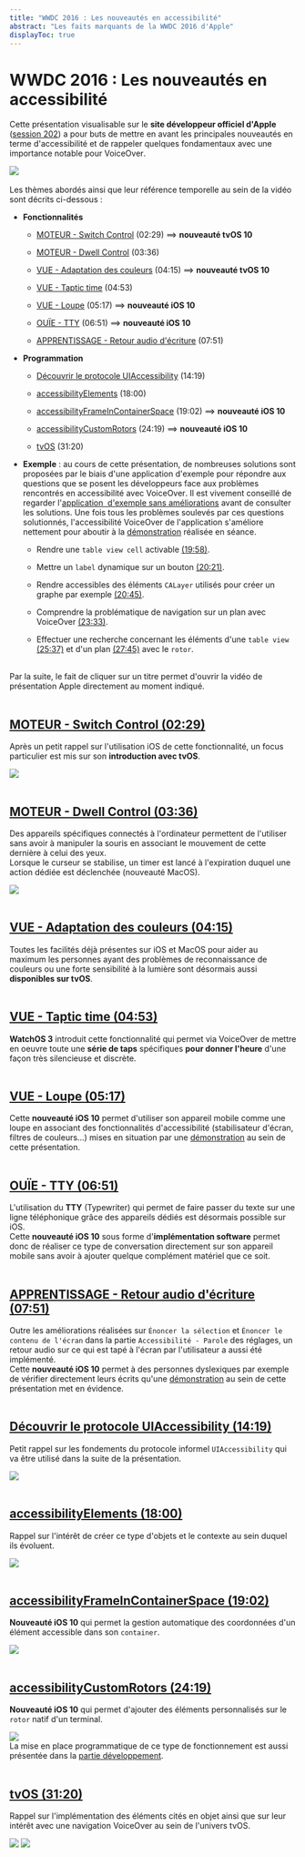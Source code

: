 ```yaml
---
title: "WWDC 2016 : Les nouveautés en accessibilité"
abstract: "Les faits marquants de la WWDC 2016 d'Apple"
displayToc: true
---
```


# WWDC 2016 : Les nouveautés en accessibilité

Cette présentation visualisable sur le **site développeur officiel d'Apple** ([session 202](https://developer.apple.com/videos/play/wwdc2016/202/)) a pour buts de mettre en avant les principales nouveautés en terme d'accessibilité et de rappeler quelques fondamentaux avec une importance notable pour <span lang="en">VoiceOver</span>.

![](../../../../images/iOSdev/wwdc16-202.png)
<br><br>Les thèmes abordés ainsi que leur référence temporelle au sein de la vidéo sont décrits ci-dessous&nbsp;:

- **Fonctionnalités**

    - [MOTEUR - Switch&nbsp;Control](#moteur-switch-control-0229) (02:29) ⟹ **nouveauté tvOS 10**
    
    - [MOTEUR - Dwell&nbsp;Control](#moteur-dwell-control-0336) (03:36)
    
    - [VUE - Adaptation&nbsp;des&nbsp;couleurs](#vue-adaptation-des-couleurs-0415) (04:15) ⟹ **nouveauté tvOS 10**
    
    - [VUE - Taptic&nbsp;time](#vue-taptic-time-0453) (04:53)
    
    - [VUE - Loupe](#vue-loupe-0517) (05:17) ⟹ **nouveauté iOS 10**
    
    - [OUÏE - TTY](#ouie-tty-0651) (06:51) ⟹ **nouveauté iOS 10**
    
    - [APPRENTISSAGE - Retour&nbsp;audio&nbsp;d'écriture](#apprentissage-retour-audio-decriture-0751) (07:51)

- **Programmation**

    - [Découvrir&nbsp;le&nbsp;protocole&nbsp;UIAccessibility](#decouvrir-le-protocole-uiaccessibility-1419) (14:19)
    
    - [accessibilityElements](#accessibilityelements-1800) (18:00)
    
    - [accessibilityFrameInContainerSpace](#accessibilityframeincontainerspace-1902) (19:02) ⟹ **nouveauté iOS 10**
    
    - [accessibilityCustomRotors](#accessibilitycustomrotors-2419) (24:19) ⟹ **nouveauté iOS 10**
    
    - [tvOS](#tvos-3120) (31:20)

- **Exemple** : au cours de cette présentation, de nombreuses solutions sont proposées par le biais d'une application d'exemple pour répondre aux questions que se posent les développeurs face aux problèmes rencontrés en accessibilité avec <span lang="en">VoiceOver</span>.
Il est vivement conseillé de regarder l'[application&nbsp; d'exemple sans&nbsp;améliorations](https://developer.apple.com/videos/play/wwdc2016/202/?time=699) avant de consulter les solutions. Une fois tous les problèmes soulevés par ces questions solutionnés, l'accessibilité VoiceOver de l'application s'améliore nettement pour aboutir à la [démonstration](https://developer.apple.com/videos/play/wwdc2016/202/?time=1759) réalisée en séance.

    - Rendre une `table view cell` activable [(19:58)](https://developer.apple.com/videos/play/wwdc2016/202/?time=1198).
    
    - Mettre un `label` dynamique sur un bouton [(20:21)](https://developer.apple.com/videos/play/wwdc2016/202/?time=1221).
    
    - Rendre accessibles des éléments `CALayer` utilisés pour créer un graphe par exemple [(20:45)](https://developer.apple.com/videos/play/wwdc2016/202/?time=1245).
    
    - Comprendre la problématique de navigation sur un plan avec VoiceOver [(23:33)](https://developer.apple.com/videos/play/wwdc2016/202/?time=1413).
    
    - Effectuer une recherche concernant les éléments d'une `table view` [(25:37)](https://developer.apple.com/videos/play/wwdc2016/202/?time=1537) et d'un plan [(27:45)](https://developer.apple.com/videos/play/wwdc2016/202/?time=1665) avec le `rotor`.

<br>Par la suite, le fait de cliquer sur un titre permet d'ouvrir la vidéo de présentation <span lang="en">Apple</span> directement au moment indiqué.
<br><br>
## [MOTEUR - Switch Control (02:29)](https://developer.apple.com/videos/play/wwdc2016/202/?time=149)
Après un petit rappel sur l'utilisation iOS de cette fonctionnalité, un focus particulier est mis sur son **introduction avec tvOS**.

![](../../../../images/iOSdev/wwdc16-202-SwitchControl.png)
<br><br>
## [MOTEUR - Dwell Control (03:36)](https://developer.apple.com/videos/play/wwdc2016/202/?time=216)
Des appareils spécifiques connectés à l'ordinateur permettent de l'utiliser sans avoir à manipuler la souris en associant le mouvement de cette dernière à celui des yeux.
<br>Lorsque le curseur se stabilise, un timer est lancé à l'expiration duquel une action dédiée est déclenchée (nouveauté&nbsp;MacOS).

![](../../../../images/iOSdev/wwdc16-202-DwellControl.png)
<br><br>
## [VUE - Adaptation des couleurs (04:15)](https://developer.apple.com/videos/play/wwdc2016/202/?time=255)
Toutes les facilités déjà présentes sur iOS et MacOS pour aider au maximum les personnes ayant des problèmes de reconnaissance de couleurs ou une forte sensibilité à la lumière sont désormais aussi **disponibles sur tvOS**.
<br><br>
## [VUE - Taptic time (04:53)](https://developer.apple.com/videos/play/wwdc2016/202/?time=293)
**WatchOS 3** introduit cette fonctionnalité qui permet via VoiceOver de mettre en oeuvre toute une **série de taps** spécifiques **pour donner l'heure** d'une façon très silencieuse et discrète.
<br><br>
## [VUE - Loupe (05:17)](https://developer.apple.com/videos/play/wwdc2016/202/?time=317)
Cette **nouveauté iOS 10** permet d'utiliser son appareil mobile comme une loupe en associant des fonctionnalités d'accessibilité (stabilisateur d'écran, filtres de couleurs...) mises en situation par une [démonstration](https://developer.apple.com/videos/play/wwdc2016/202/?time=344) au sein de cette présentation.
<br><br>
## [OUÏE - TTY (06:51)](https://developer.apple.com/videos/play/wwdc2016/202/?time=411)
L'utilisation du **TTY** (Typewriter) qui permet de faire passer du texte sur une ligne téléphonique grâce des appareils dédiés est désormais possible sur iOS.
<br>Cette **nouveauté iOS 10** sous forme d'**implémentation software** permet donc de réaliser ce type de conversation directement sur son appareil mobile sans avoir à ajouter quelque complément matériel que ce soit. 
<br><br>
## [APPRENTISSAGE - Retour audio d'écriture (07:51)](https://developer.apple.com/videos/play/wwdc2016/202/?time=471)
Outre les améliorations réalisées sur `Énoncer la sélection` et `Énoncer le contenu de l'écran` dans la partie `Accessibilité - Parole` des réglages, un retour audio sur ce qui est tapé à l'écran par l'utilisateur a aussi été implémenté.
<br>Cette **nouveauté iOS 10** permet à des personnes dyslexiques par exemple de vérifier directement leurs écrits qu'une [démonstration](https://developer.apple.com/videos/play/wwdc2016/202/?time=496) au sein de cette présentation met en évidence.
<br><br>
## [Découvrir le protocole UIAccessibility (14:19)](https://developer.apple.com/videos/play/wwdc2016/202/?time=859)
Petit rappel sur les fondements du protocole informel `UIAccessibility` qui va être utilisé dans la suite de la présentation.

![](../../../../images/iOSdev/wwdc16-202-UIAccessibilityProtocol.png)
<br><br>
## [accessibilityElements (18:00)](https://developer.apple.com/videos/play/wwdc2016/202/?time=1080)
Rappel sur l'intérêt de créer ce type d'objets et le contexte au sein duquel ils évoluent.

![](../../../../images/iOSdev/wwdc16-202-accessibilityElements.png)
<br><br>
## [accessibilityFrameInContainerSpace (19:02)](https://developer.apple.com/videos/play/wwdc2016/202/?time=1142)
**Nouveauté iOS 10** qui permet la gestion automatique des coordonnées d'un élément accessible dans son `container`.

![](../../../../images/iOSdev/wwdc16-202-accessibilityFrameInContainerSpace.png)
<br><br>
## [accessibilityCustomRotors (24:19)](https://developer.apple.com/videos/play/wwdc2016/202/?time=1459)
**Nouveauté iOS 10** qui permet d'ajouter des éléments personnalisés sur le `rotor` natif d'un terminal.

![](../../../../images/iOSdev/wwdc16-202-accessibilityCustomRotors.png)
<br>La mise en place programmatique de ce type de fonctionnement est aussi présentée dans la [partie&nbsp;développement](../../../developpement#rotor-personnalise).
<br><br>
## [tvOS (31:20)](https://developer.apple.com/videos/play/wwdc2016/202/?time=1880)
Rappel sur l'implémentation des éléments cités en objet ainsi que sur leur intérêt avec une navigation VoiceOver au sein de l'univers tvOS.

![](../../../../images/iOSdev/wwdc16-202-tvOS_1.png)
![](../../../../images/iOSdev/wwdc16-202-tvOS_2.png)
<br><br>
